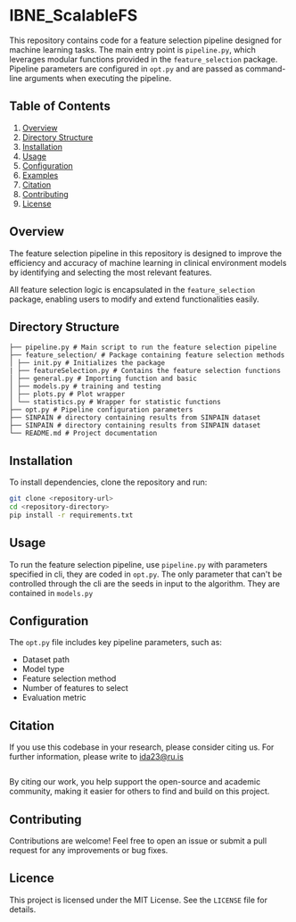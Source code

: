 # IBNE_ScalableFS

This repository contains code for a feature selection pipeline designed for machine learning tasks. The main entry point is `pipeline.py`, which leverages modular functions provided in the `feature_selection` package. Pipeline parameters are configured in `opt.py` and are passed as command-line arguments when executing the pipeline.

## Table of Contents
1. [Overview](##overview)
2. [Directory Structure](##directory-structure)
3. [Installation](##installation)
4. [Usage](##usage)
5. [Configuration](##configuration)
6. [Examples](##examples)
7. [Citation](##citation)
8. [Contributing](##contributing)
9. [License](##license)

## Overview

The feature selection pipeline in this repository is designed to improve the efficiency and accuracy of machine learning in clinical environment models by identifying and selecting the most relevant features.

All feature selection logic is encapsulated in the `feature_selection` package, enabling users to modify and extend functionalities easily.

## Directory Structure

	├── pipeline.py # Main script to run the feature selection pipeline 
	├── feature_selection/ # Package containing feature selection methods 
	│ ├── init.py # Initializes the package
	| ├── featureSelection.py # Contains the feature selection functions 
	│ ├── general.py # Importing function and basic 
	│ ├── models.py # training and testing
	│ ├── plots.py # Plot wrapper
	│ └── statistics.py # Wrapper for statistic functions
	├── opt.py # Pipeline configuration parameters 
	├── SINPAIN # directory containing results from SINPAIN dataset
	├── SINPAIN # directory containing results from SINPAIN dataset
	└── README.md # Project documentation
	
## Installation

To install dependencies, clone the repository and run:

```bash
git clone <repository-url>
cd <repository-directory>
pip install -r requirements.txt
```
## Usage

To run the feature selection pipeline, use `pipeline.py` with parameters specified in cli, they are coded in `opt.py`. The only parameter that can't be controlled through the cli are the seeds in input to the algorithm. They are contained in `models.py`


## Configuration

The `opt.py` file includes key pipeline parameters, such as:

* Dataset path
* Model type
* Feature selection method
* Number of features to select
* Evaluation metric



## Citation
If you use this codebase in your research, please consider citing us. For further information, please write to ida23@ru.is


``` bibtex
```

By citing our work, you help support the open-source and academic community, making it easier for others to find and build on this project.


## Contributing
Contributions are welcome! Feel free to open an issue or submit a pull request for any improvements or bug fixes.

## Licence
This project is licensed under the MIT License. See the `LICENSE` file for details.

